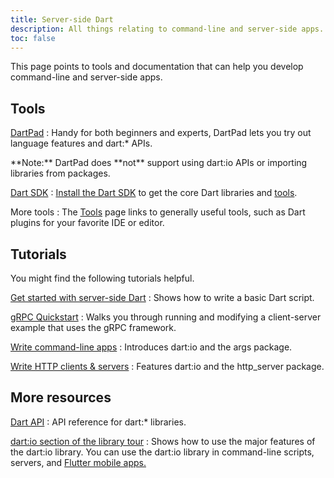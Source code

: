 ```yaml
---
title: Server-side Dart
description: All things relating to command-line and server-side apps.
toc: false
---
```


This page points to tools and documentation
that can help you develop command-line and server-side apps.

## Tools

[DartPad](/tools/dartpad)
: Handy for both beginners and experts,
  DartPad lets you try out language features and dart:* APIs.

  <aside class="alert alert-info" markdown="1">
    **Note:** DartPad does **not** support using dart:io APIs or
    importing libraries from packages.
  </aside>

[Dart SDK](/tools/sdk)
: [Install the Dart SDK](/tools/sdk#install) to get the core Dart
  libraries and [tools](/tools).

More tools
: The [Tools](/tools) page links to generally useful tools,
  such as Dart plugins for your favorite IDE or editor.

## Tutorials

You might find the following tutorials helpful.

[Get started with server-side Dart](/tutorials/server/get-started)
: Shows how to write a basic Dart script.

[gRPC Quickstart](https://grpc.io/docs/quickstart/dart.html)
: Walks you through running and modifying a client-server example that uses the gRPC framework.

[Write command-line apps](/tutorials/server/cmdline)
: Introduces dart:io and the args package.

[Write HTTP clients & servers](/tutorials/server/httpserver)
: Features dart:io and the http_server package.

## More resources

[Dart API]({{site.dart_api}}/{{site.data.pkg-vers.SDK.channel}})
: API reference for dart:* libraries.

[dart:io section of the library tour](/guides/libraries/library-tour/#dartio)
: Shows how to use the major features of the dart:io library.
  You can use the dart:io library in command-line scripts, servers, and
  [Flutter mobile apps.]({{site.flutter}})
